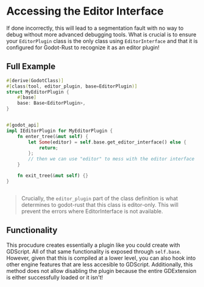 # Accessing the Editor Interface

If done incorrectly, this will lead to a segmentation fault with no way to debug without more advanced debugging tools. What is crucial is to ensure your `EditorPlugin` class is the only class using `EditorInterface` and that it is configured for Godot-Rust to recognize it as an editor plugin!

## Full Example

``` rust
#[derive(GodotClass)]
#[class(tool, editor_plugin, base=EditorPlugin)]
struct MyEditorPlugin {
    #[base]
    base: Base<EditorPlugin>,
}


#[godot_api]
impl IEditorPlugin for MyEditorPlugin {
    fn enter_tree(&mut self) {
	    let Some(editor) = self.base.get_editor_interface() else {
            return;
        };
        // then we can use "editor" to mess with the editor interface 
    }

    fn exit_tree(&mut self) {}
}



```

> Crucially, the `editor_plugin` part of the class definition is what determines to godot-rust that this class is editor-only. This will prevent the errors where EditorInterface is not available.

## Functionality

This procudure creates essentially a plugin like you could create with GDScript. All of that same functionality is exposed through `self.base`. However, given that this is compiled at a lower level, you can also hook into other engine features that are less accesible to GDScript. Additionally, this method does not allow disabling the plugin because the entire GDExtension is either successfully loaded or it isn't!
